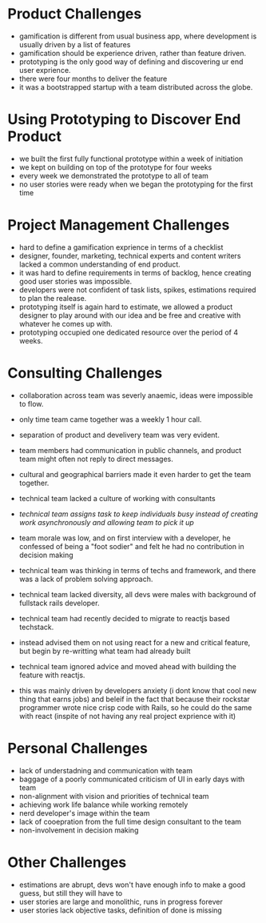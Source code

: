 # Product Challenges
- gamification is different from usual business app, where development is usually driven by a list of features
- gamification should be experience driven, rather than feature driven.
- prototyping is the only good way of defining and discovering ur end user exprience.
- there were four months to deliver the feature 
- it was a bootstrapped startup with a team distributed across the globe.

# Using Prototyping to Discover End Product
- we built the first fully functional prototype within a week of initiation
- we kept on building on top of the prototype for four weeks
- every week we demonstrated the prototype to all of team
- no user stories were ready when we began the prototyping for the first time

# Project Management Challenges
- hard to define a gamification exprience in terms of a checklist
- designer, founder, marketing, technical experts and content writers lacked a common understanding of end product.
- it was hard to define requirements in terms of backlog, hence creating good user stories was impossible.
- developers were not confident of task lists, spikes, estimations required to plan the realease.
- prototyping itself is again hard to estimate, we allowed a product designer to play around with our idea and be free and creative  with whatever he comes up with.
- prototyping occupied one dedicated resource over the period of 4 weeks.

# Consulting Challenges
- collaboration across team was severly anaemic, ideas were impossible to flow. 
- only time team came together was a weekly 1 hour call. 
- separation of product and develivery team was very evident.
- team members had communication in public channels, and product team might often not reply to direct messages.
- cultural and geographical barriers made it even harder to get the team together.

- technical team lacked a culture of working with consultants 
- *technical team assigns task to keep individuals busy instead of creating work asynchronously and allowing team to pick it up*
- team morale was low, and on first interview with a developer, he confessed of being a "foot sodier" and felt he had no contribution in decision making
- technical team was thinking in terms of techs and framework, and there was a lack of problem solving approach.
- technical team lacked diversity, all devs were males with background of fullstack rails developer.

- technical team had recently decided to migrate to reactjs based techstack.
- instead advised them on not using react for a new and critical feature, but begin by re-writting what team had already built
- technical team ignored advice and moved ahead with building the feature with reactjs.
- this was mainly driven by developers anxiety (i dont know that cool new thing that earns jobs) and beleif in the fact that because their rockstar programmer  wrote nice crisp code with Rails, so he could do the same with react (inspite of  not having any real project exprience with it)

# Personal Challenges
- lack of understadning and communication with team
- baggage of a poorly communicated criticism of UI in early days with team
- non-alignment with vision and priorities of technical team
- achieving work life balance while working remotely
- nerd developer's image within the team
- lack of cooepration from the full time design consultant to the team
- non-involvement in decision making 

# Other Challenges
- estimations are abrupt, devs won't have enough info to make a good guess, but still they will have to
- user stories are large and monolithic, runs in progress forever
- user stories lack objective tasks, definition of done is missing
